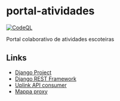 # portal-atividades

[![CodeQL](https://github.com/escoteirando/portal-atividades/actions/workflows/codeql.yml/badge.svg)](https://github.com/escoteirando/portal-atividades/actions/workflows/codeql.yml)

Portal colaborativo de atividades escoteiras

## Links

- [Django Project](https://docs.djangoproject.com)
- [Django REST Framework](https://www.django-rest-framework.org/)
- [Uplink API consumer](https://uplink.readthedocs.io)
- [Mappa proxy](https://mappa-proxy.fly.dev/swagger/)
